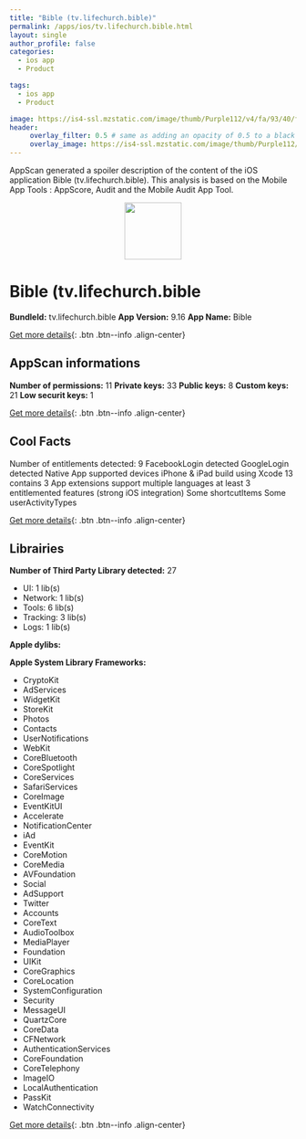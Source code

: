 ```yaml
---
title: "Bible (tv.lifechurch.bible)"
permalink: /apps/ios/tv.lifechurch.bible.html
layout: single
author_profile: false
categories: 
  - ios app 
  - Product 

tags: 
  - ios app 
  - Product 

image: https://is4-ssl.mzstatic.com/image/thumb/Purple112/v4/fa/93/40/fa934024-2a07-fb93-8891-b2900cf035ca/AppIcon-0-1x_U007emarketing-0-7-0-0-85-220.png/512x512bb.jpg
header: 
     overlay_filter: 0.5 # same as adding an opacity of 0.5 to a black background
     overlay_image: https://is4-ssl.mzstatic.com/image/thumb/Purple112/v4/fa/93/40/fa934024-2a07-fb93-8891-b2900cf035ca/AppIcon-0-1x_U007emarketing-0-7-0-0-85-220.png/512x512bb.jpg
---
```

AppScan generated a spoiler description of the content of the iOS application Bible (tv.lifechurch.bible). This analysis is based on the Mobile App Tools : AppScore, Audit and the Mobile Audit App Tool.

  
  
<div style="text-align: center;"><img src="https://is4-ssl.mzstatic.com/image/thumb/Purple112/v4/fa/93/40/fa934024-2a07-fb93-8891-b2900cf035ca/AppIcon-0-1x_U007emarketing-0-7-0-0-85-220.png/512x512bb.jpg" width="100" height="100"></div>  
  
# Bible (tv.lifechurch.bible

**BundleId:** tv.lifechurch.bible
**App Version:** 9.16
**App Name:** Bible


[Get more details](/pricing.html){: .btn .btn--info .align-center}  
  
## AppScan informations 

**Number of permissions:** 11
**Private keys:** 33
**Public keys:** 8
**Custom keys:** 21
**Low securit keys:** 1
  
[Get more details](/pricing.html){: .btn .btn--info .align-center}

## Cool Facts

Number of entitlements detected: 9
FacebookLogin detected
GoogleLogin detected
Native App
supported devices iPhone & iPad
build using Xcode 13
contains 3 App extensions
support multiple languages
at least 3 entitlemented features (strong iOS integration)
Some shortcutItems 
Some userActivityTypes
  
[Get more details](/pricing.html){: .btn .btn--info .align-center}

## Librairies 
**Number of Third Party Library detected:** 27
- UI: 1 lib(s)
- Network: 1 lib(s)
- Tools: 6 lib(s)
- Tracking: 3 lib(s)
- Logs: 1 lib(s)

**Apple dylibs:**


**Apple System Library Frameworks:**
- CryptoKit
- AdServices
- WidgetKit
- StoreKit
- Photos
- Contacts
- UserNotifications
- WebKit
- CoreBluetooth
- CoreSpotlight
- CoreServices
- SafariServices
- CoreImage
- EventKitUI
- Accelerate
- NotificationCenter
- iAd
- EventKit
- CoreMotion
- CoreMedia
- AVFoundation
- Social
- AdSupport
- Twitter
- Accounts
- CoreText
- AudioToolbox
- MediaPlayer
- Foundation
- UIKit
- CoreGraphics
- CoreLocation
- SystemConfiguration
- Security
- MessageUI
- QuartzCore
- CoreData
- CFNetwork
- AuthenticationServices
- CoreFoundation
- CoreTelephony
- ImageIO
- LocalAuthentication
- PassKit
- WatchConnectivity


  
[Get more details](/pricing.html){: .btn .btn--info .align-center}

